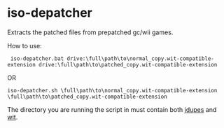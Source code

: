# iso-depatcher
Extracts the patched files from prepatched gc/wii games.

How to use:

     iso-depatcher.bat drive:\full\path\to\normal_copy.wit-compatible-extension drive:\full\path\to\patched_copy.wit-compatible-extension

OR

    iso-depatcher.sh \full\path\to\normal_copy.wit-compatible-extension \full\path\to\patched_copy.wit-compatible-extension

The directory you are running the script in must contain both [jdupes](https://github.com/jbruchon/jdupes) and [wit](https://wit.wiimm.de/).

